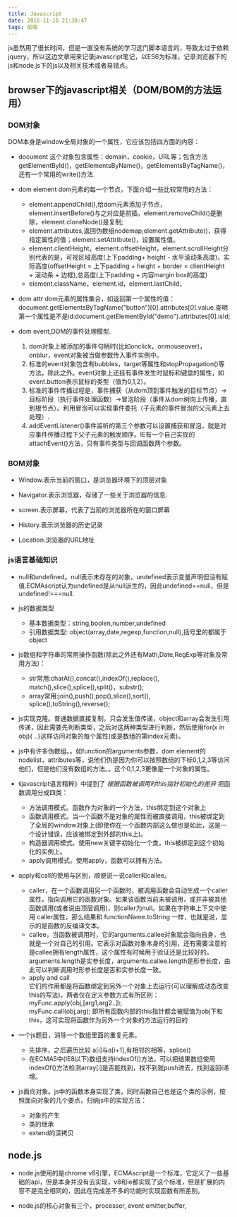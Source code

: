 ```yaml
---
title: Javascript
date: 2016-11-16 21:30:47
tags: 前端
---
```


js虽然用了很长时间，但是一直没有系统的学习这门脚本语言的，导致太过于依赖jquery，所以这边文章用来记录javascript笔记，以ES6为标准，记录浏览器下的js和node.js下的js以及相关技术或者易错点。
## browser下的javascript相关（DOM/BOM的方法运用）
### DOM对象
DOM本身是window全局对象的一个属性，它应该包括四方面的内容：

+ document 这个对象包含属性：domain，cookie，URL等；包含方法getElementById()，getElementsByName()，getElementsByTagName()，还有一个常用的write()方法.	

+ dom element dom元素的每一个节点，下面介绍一些比较常用的方法：
	+ element.appendChild(),给dom元素添加子节点，element.insertBefore()与之对应是前插，element.removeChild()是删除，element.cloneNode()是复制;
	+ element.attributes,返回伪数组nodemap;element.getAttribute()，获得指定属性的值；element.setAttribute()，设置属性值。
	+ element.clientHeight，element.offsetHeight，element.scrollHeight分别代表的是，可视区域高度(上下padding+ height - 水平滚动条高度)，实际高度(offsetHeight = 上下padding + height + border = clientHeight + 滚动条 + 边框),总高度(上下padding + 内容margin box的高度)
	+ element.className，element.id，element.lastChild，

+ dom attr dom元素的属性集合，如返回第一个属性的值：document.getElementsByTagName("button")[0].attributes[0].value.查明第一个属性是不是id:document.getElementById("demo").attributes[0].isId;

+ dom event,DOM的事件处理模型.
	1. dom对象上被添加的事件句柄时(比如onclick，onmouseover)，onblur，event对象被当做参数传入事件实例中。
	2. 标准的event对象包含有bubbles，target等属性和stopPropagation()等方法，除此之外。event对象上还挂有事件发生时鼠标和键盘的属性，如event.button表示鼠标的类型（值为0,1,2）。
	3. 标准的事件传播过程是，事件捕获（从dom顶到事件触发的目标节点）->目标阶段（执行事件处理函数）->冒泡阶段（事件从dom树向上传播，直到根节点）。利用冒泡可以实现事件委托（子元素的事件冒泡的父元素上去处理）.
	4. addEventListener()事件监听的第三个参数可以设置捕获和冒泡，就是对应事件传播过程下父子元素的触发顺序。IE有一个自己实现的attachEvent()方法，只有事件类型与回调函数两个参数。

### BOM对象
+ Window.表示当前的窗口，是浏览器环境下的顶层对象


+ Navigator.表示浏览器，存储了一些关于浏览器的信息.


+ screen.表示屏幕，代表了当前的浏览器所在的窗口屏幕


+ History.表示浏览器的历史记录


+ Location.浏览器的URL地址

### js语言基础知识
+ null和undefined。null表示未存在的对象，undefined表示变量声明但没有赋值.ECMAscript认为undefined是从null派生的，因此undefined==null，但是undefined!===null.
+ js的数据类型
	+ 基本数据类型：string,boolen,number,undefined
	+ 引用数据类型: object(array,date,regexp,function,null),括号里的都属于object
+ js数组和字符串的常用操作函数(除此之外还有Math,Date,RegExp等对象及常用方法)：
	+ str常用:charAt(),concat(),indexOf(),replace(),
	match(),slice(),splice(),split()，substr();
	+ array常用:join(),push(),pop(),slice(),sort(),
	splice(),toString(),reverse();
+ js实现克隆。普通数据直接复制，只会发生值传递，object和array会发生引用传递，因此需要先判断类型，之后对这两种类型进行判断，然后使用for(x in obj){ ..}这样访问对象的每个属性(或是数组的第index元素)。
+ js中有许多伪数组。。如function的arguments参数，dom element的nodelist，attributes等，说他们伪是因为你可以按照数组的下标0,1,2,3等访问他们，但是他们没有数组的方法。。这个0,1,2,3更像是一个对象的属性。
+ 《javascript语言精粹》中提到了 *根据函数被调用时this指针初始化的差异* 把函数调用分成四类：
	+ 方法调用模式。函数作为对象的一个方法，this绑定到这个对象上
	+ 函数调用模式。当一个函数不是对象的属性而被直接调用，this被绑定到了全局的window对象上(即使你在一个函数内部这么做也是如此，这是一个设计错误，应该被绑定到外部的this上)。
	+ 构造器调用模式。使用new关键字初始化一个类，this被绑定到这个初始化的实例上。
	+ apply调用模式。使用apply，函数可以拥有方法。
+ apply和call的使用与区别，顺便说一说caller和callee。
	+ caller，在一个函数调用另一个函数时，被调用函数会自动生成一个caller属性，指向调用它的函数对象。如果该函数当前未被调用，或并非被其他函数调用(或者说由顶层调用)，则caller为null。如果在字符串上下文中使用 caller属性，那么结果和 functionName.toString 一样，也就是说，显示的是函数的反编译文本。
    + callee，当函数被调用时，它的arguments.callee对象就会指向自身，也就是一个对自己的引用。它表示对函数对象本身的引用，还有需要注意的是callee拥有length属性，这个属性有时候用于验证还是比较好的。arguments.length是实参长度，arguments.callee.length是形参长度，由此可以判断调用时形参长度是否和实参长度一致。
    + apply and call  
      它们的作用都是将函数绑定到另外一个对象上去运行(可以理解成动态改变this的写法)，两者仅在定义参数方式有所区别：      
      myFunc.apply(obj,[arg1,arg2..]);    
      myFunc.call(obj,arg);
      即所有函数内部的this指针都会被赋值为obj下和this，这可实现将函数作为另外一个对象的方法运行的目的
     
       


+ 一个js题目，消除一个数组里面的重复元素。
	+ 先排序，之后遍历比较 a[i]与a[i+1],有相邻的相等，splice()
	+ 在ECMA5中(IE8以下)数组支持indexOf()方法，可以把结果数组使用indexOf()方法检测array[i]是否能找到，找不到就push进去，找到返回i递增。
	
+ js面向对象。js中的函数本身实现了类，同时函数自己也是这个类的示例，按照面向对象的几个要点，归纳js中的实现方法：
	+ 对象的产生
	+ 类的继承
	+ extend的深拷贝

## node.js
+ node.js使用的是chrome v8引擎，ECMAscript是一个标准，它定义了一些基础的api，但是本身并没有去实现，v8和ie都实现了这个标准，但是扩展的内容不是完全相同的，因此在完成差不多的功能时实现函数有所差别。

+  node.js的核心对象有三个，processer, event emitter,buffer,